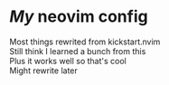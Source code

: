# *My* neovim config

Most things rewrited from kickstart.nvim <br>
Still think I learned a bunch from this<br>
Plus it works well so that's cool<br>
Might rewrite later
